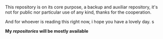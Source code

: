 This repository is on its core purpose, a backup and auxiliar repository, it's not for public nor particular use of any kind, thanks for the cooperation.

And for whoever is reading this right now, i hope you have a lovely day. s

**My *repositories* will be mostly available**
